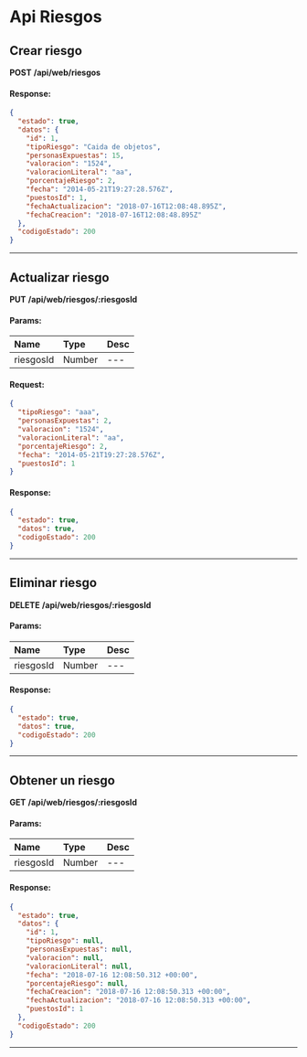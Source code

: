 # Api Riesgos

## Crear riesgo

__POST__ __/api/web/riesgos__


#### Response:

```json
{
  "estado": true,
  "datos": {
    "id": 1,
    "tipoRiesgo": "Caida de objetos",
    "personasExpuestas": 15,
    "valoracion": "1524",
    "valoracionLiteral": "aa",
    "porcentajeRiesgo": 2,
    "fecha": "2014-05-21T19:27:28.576Z",
    "puestosId": 1,
    "fechaActualizacion": "2018-07-16T12:08:48.895Z",
    "fechaCreacion": "2018-07-16T12:08:48.895Z"
  },
  "codigoEstado": 200
}
```


___



## Actualizar riesgo

__PUT__ __/api/web/riesgos/:riesgosId__


#### Params:
| Name       | Type    | Desc |
| :--------- | :------ | :-------|
| riesgosId | Number |   ---   |
	

#### Request:

```json
{
  "tipoRiesgo": "aaa",
  "personasExpuestas": 2,
  "valoracion": "1524",
  "valoracionLiteral": "aa",
  "porcentajeRiesgo": 2,
  "fecha": "2014-05-21T19:27:28.576Z",
  "puestosId": 1
}
```

#### Response:

```json
{
  "estado": true,
  "datos": true,
  "codigoEstado": 200
}
```


___



## Eliminar riesgo

__DELETE__ __/api/web/riesgos/:riesgosId__


#### Params:
| Name       | Type    | Desc |
| :--------- | :------ | :-------|
| riesgosId | Number |   ---   |
	

#### Response:

```json
{
  "estado": true,
  "datos": true,
  "codigoEstado": 200
}
```


___



## Obtener un riesgo

__GET__ __/api/web/riesgos/:riesgosId__


#### Params:
| Name       | Type    | Desc |
| :--------- | :------ | :-------|
| riesgosId | Number |   ---   |
	

#### Response:

```json
{
  "estado": true,
  "datos": {
    "id": 1,
    "tipoRiesgo": null,
    "personasExpuestas": null,
    "valoracion": null,
    "valoracionLiteral": null,
    "fecha": "2018-07-16 12:08:50.312 +00:00",
    "porcentajeRiesgo": null,
    "fechaCreacion": "2018-07-16 12:08:50.313 +00:00",
    "fechaActualizacion": "2018-07-16 12:08:50.313 +00:00",
    "puestosId": 1
  },
  "codigoEstado": 200
}
```


___



